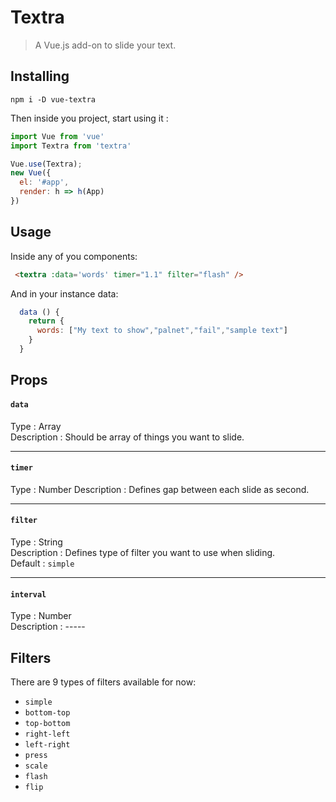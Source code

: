 
# Textra

> A Vue.js add-on to slide your text.

## Installing
```
npm i -D vue-textra  
```
Then inside you project, start using it :
```js
import Vue from 'vue'
import Textra from 'textra'

Vue.use(Textra);
new Vue({
  el: '#app',
  render: h => h(App)
})
```
## Usage
Inside any of you components:
```html
 <textra :data='words' timer="1.1" filter="flash" />
```
And in your instance data:
```js
  data () {
    return {
      words: ["My text to show","palnet","fail","sample text"]
    }
  }
```

## Props
#### `data`  
Type : Array  
Description : Should be array of things you want to slide.  

---

#### `timer`  
Type : Number
Description : Defines gap between each slide as second.  

---

#### `filter`  
Type : String  
Description : Defines type of filter you want to use when sliding.  
Default : `simple`  

---

#### `interval`  
Type : Number  
Description : -----  
 
## Filters  
There are 9 types of filters available for now:   
+ `simple`  
+ `bottom-top`  
+ `top-bottom`  
+ `right-left`  
+ `left-right`  
+ `press`  
+ `scale`  
+ `flash`  
+ `flip`  